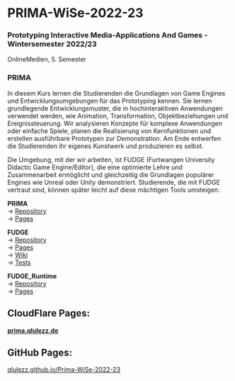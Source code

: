 # PRIMA-WiSe-2022-23

### **Prototyping Interactive Media-Applications And Games - Wintersemester 2022/23**

OnlineMedien, 5. Semester

### PRIMA
In diesem Kurs lernen die Studierenden die Grundlagen von Game Engines und Entwicklungsumgebungen für das Prototyping kennen. Sie lernen grundlegende Entwicklungsmuster, die in hochinteraktiven Anwendungen verwendet werden, wie Animation, Transformation, Objektbeziehungen und Ereignissteuerung. Wir analysieren Konzepte für komplexe Anwendungen oder einfache Spiele, planen die Realisierung von Kernfunktionen und erstellen ausführbare Prototypen zur Demonstration. Am Ende entwerfen die Studierenden ihr eigenes Kunstwerk und produzieren es selbst.

Die Umgebung, mit der wir arbeiten, ist FUDGE (Furtwangen University Didactic Game Engine/Editor), die eine optimierte Lehre und Zusammenarbeit ermöglicht und gleichzeitig die Grundlagen populärer Engines wie Unreal oder Unity demonstriert. Studierende, die mit FUDGE vertraut sind, können später leicht auf diese mächtigen Tools umsteigen.

**PRIMA**<br>
→ [Repository](https://github.com/JirkaDellOro/Prima)<br>
→ [Pages](https://jirkadelloro.github.io/Prima/)<br>

**FUDGE**<br>
→ [Repository](https://github.com/JirkaDellOro/FUDGE)<br>
→ [Pages](https://jirkadelloro.github.io/FUDGE/)<br>
→ [Wiki](https://github.com/JirkaDellOro/FUDGE/wiki)<br>
→ [Tests](https://jirkadelloro.github.io/FUDGE/Test/)<br>

**FUDGE_Runtime**<br>
→ [Repository](https://github.com/JirkaDellOro/FUDGE_Runtime)<br>
→ [Pages](https://jirkadelloro.github.io/FUDGE_Runtime/)<br>


## CloudFlare Pages:
**[prima.qlulezz.de](https://prima.qlulezz.de/)**
## GitHub Pages: 
[qlulezz.github.io/Prima-WiSe-2022-23](https://qlulezz.github.io/Prima-WiSe-2022-23/Mario/)

